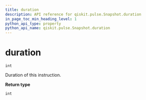 ```yaml
---
title: duration
description: API reference for qiskit.pulse.Snapshot.duration
in_page_toc_min_heading_level: 1
python_api_type: property
python_api_name: qiskit.pulse.Snapshot.duration
---
```


# duration

<span id="qiskit.pulse.Snapshot.duration" />

`int`

Duration of this instruction.

**Return type**

`int`

